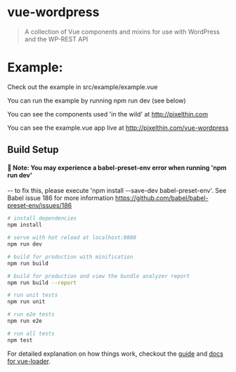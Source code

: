 # vue-wordpress

> A collection of Vue components and mixins for use with WordPress and the WP-REST API

# Example:

Check out the example in src/example/example.vue

You can run the example by running npm run dev (see below)

You can see the components used 'in the wild' at http://pixelthin.com

You can see the example.vue app live at http://pixelthin.com/vue-wordpress

## Build Setup

#### &#x1F537; Note: You may experience a babel-preset-env error when running 'npm run dev'
-- to fix this, please execute 'npm install --save-dev babel-preset-env'. See Babel issue 186 for more information <https://github.com/babel/babel-preset-env/issues/186>

``` bash
# install dependencies
npm install

# serve with hot reload at localhost:8080
npm run dev

# build for production with minification
npm run build

# build for production and view the bundle analyzer report
npm run build --report

# run unit tests
npm run unit

# run e2e tests
npm run e2e

# run all tests
npm test
```

For detailed explanation on how things work, checkout the [guide](http://vuejs-templates.github.io/webpack/) and [docs for vue-loader](http://vuejs.github.io/vue-loader).
